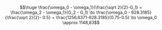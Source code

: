 $$\huge \frac{\omega_0 - \omega_1}{\frac{\sqrt 2}{2}-G_1} = \frac{\omega_2 - \omega_1}{G_2 - G_1} \to \frac{\omega_0 - 628.3185}{\frac{\sqrt 2}{2}- 0.5} = \frac{1256.6371-628.3185}{0.75-0.5} \to \omega_0 \approx 1148,83$$
